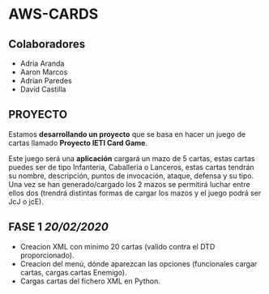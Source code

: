 # AWS-CARDS

## Colaboradores
  - Adria Aranda
  - Aaron Marcos
  - Adrian Paredes
  - David Castilla

## PROYECTO

Estamos **desarrollando un proyecto** que se basa en hacer un juego de cartas llamado **Proyecto IETI Card Game**.

Este juego será una **aplicación** cargará un mazo de 5 cartas, estas cartas puedes ser de tipo Infanteria, Caballeria o Lanceros, estas cartas tendrán su nombre, descripción, puntos de invocación, ataque, defensa y su tipo. Una vez se han generado/cargado los 2 mazos se permitirá luchar entre ellos dos (trendrá distintas formas de cargar los mazos y el juego podrá ser JcJ o jcE).

## FASE 1 *20/02/2020*

- Creacion XML con minimo 20 cartas (valido contra el DTD proporcionado).
- Creacion del menú, dónde aparezcan las opciones (funcionales cargar cartas, cargas cartas Enemigo).
- Cargas cartas del fichero XML en Python.

